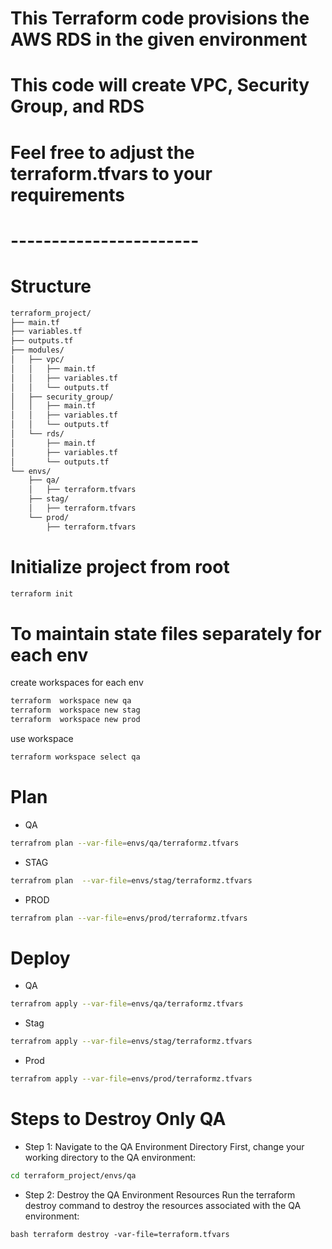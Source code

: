 # This Terraform code provisions the AWS RDS in the given environment
# This code will create VPC, Security Group, and RDS
# Feel free to adjust the terraform.tfvars to your requirements
# -----------------------
# Structure

```markdown
terraform_project/
├── main.tf
├── variables.tf
├── outputs.tf
├── modules/
│   ├── vpc/
│   │   ├── main.tf
│   │   ├── variables.tf
│   │   └── outputs.tf
│   ├── security_group/
│   │   ├── main.tf
│   │   ├── variables.tf
│   │   └── outputs.tf
│   └── rds/
│       ├── main.tf
│       ├── variables.tf
│       └── outputs.tf
└── envs/
    ├── qa/
    │   ├── terraform.tfvars
    ├── stag/
    │   ├── terraform.tfvars
    └── prod/
        ├── terraform.tfvars
```

# Initialize project from root
```bash
terraform init 
```
# To maintain state files separately for each env 
create workspaces for each env
```bash
terraform  workspace new qa
terraform  workspace new stag
terraform  workspace new prod
```
use workspace
```bash
terraform workspace select qa
```

# Plan

* QA

```bash
terrafrom plan --var-file=envs/qa/terraformz.tfvars
```

* STAG

```bash
terrafrom plan  --var-file=envs/stag/terraformz.tfvars
```

* PROD

```bash
terrafrom plan --var-file=envs/prod/terraformz.tfvars
```

# Deploy

* QA
```bash
terrafrom apply --var-file=envs/qa/terraformz.tfvars
```

* Stag

```bash 
terrafrom apply --var-file=envs/stag/terraformz.tfvars
```

* Prod

```bash 
terrafrom apply --var-file=envs/prod/terraformz.tfvars
```
# Steps to Destroy Only QA
* Step 1: Navigate to the QA Environment Directory
First, change your working directory to the QA environment:

```bash
cd terraform_project/envs/qa
```
* Step 2: Destroy the QA Environment Resources
Run the terraform destroy command to destroy the resources associated with the QA environment:

``bash
terraform destroy -var-file=terraform.tfvars
``

